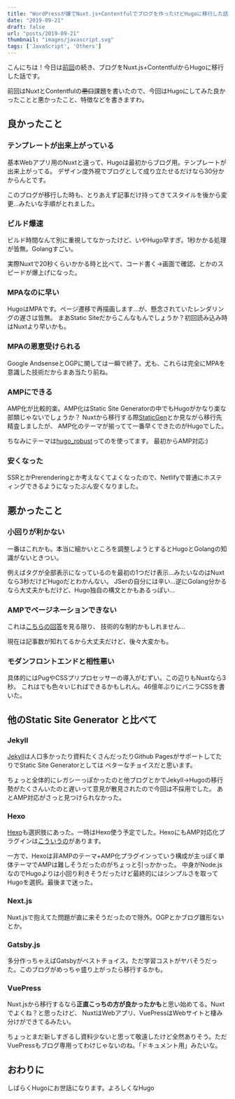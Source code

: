 ```yaml
---
title: "WordPressが嫌でNuxt.js+Contentfulでブログを作ったけどHugoに移行した話-後編"
date: "2019-09-21"
draft: false
url: "posts/2019-09-21"
thumbnail: "images/javascript.svg"
tags: ['JavaScript', 'Others']
---
```


こんにちは！今日は[前回](../2019-09-17/)の続き、ブログをNuxt.js+ContentfulからHugoに移行した話です。

前回はNuxtとContentfulの~~悪口~~課題を書いたので、今回はHugoにしてみた良かったことと悪かったこと、特徴などを書きますわ。

## 良かったこと

### テンプレートが出来上がっている

基本Webアプリ用のNuxtと違って、Hugoは最初からブログ用。テンプレートが出来上がってる。
デザイン度外視でブログとして成り立たせるだけなら30分かからんとです。

このブログが移行した時も、とりあえず記事だけ持ってきてスタイルを後から変更...みたいな手順がとれました。

### ビルド爆速
ビルド時間なんて別に重視してなかったけど、いやHugo早すぎ。1秒かかる処理が皆無。Golangすごい。

実際Nuxtで20秒くらいかかる時と比べて、コード書く→画面で確認、とかのスピードが爆上げになった。

### MPAなのに早い
HugoはMPAです。ページ遷移で再描画します...が、懸念されていたレンダリングの遅さは皆無。
まあStatic Siteだからこんなもんでしょうか？初回読み込み時はNuxtより早いかも。

### MPAの恩恵受けられる
Google AndsenseとOGPに関しては一瞬で終了。尤も、これらは完全にMPAを意識した技術だからまあ当たり前ね。

### AMPにできる
AMP化が比較的楽。AMP化はStatic Site Generatorの中でもHugoがかなり楽な部類じゃないでしょうか？
Nuxtから移行する際[StaticGen](https://www.staticgen.com/)とか見ながら移行先精査しましたが、
AMP化のテーマが揃ってて一番早くできたのがHugoでした。

ちなみにテーマは[hugo_robust](https://github.com/dim0627/hugo_theme_robust)ってのを使ってます。
最初からAMP対応:)

### 安くなった
SSRとかPrerenderingとか考えなくてよくなったので、Netlifyで普通にホスティングできるようになったぶん安くなりました。

## 悪かったこと

### 小回りが利かない
一番はこれかも。本当に細かいところを調整しようとするとHugoとGolangの知識がないときつい。

例えばタグが全部表示になっているのを最初の1つだけ表示...みたいなのはNuxtなら3秒だけどHugoだとわかんない。
JSerの自分には辛い...逆にGolang分かるなら大丈夫かもだけど、Hugo独自の構文とかもあるっぽい...

### AMPでページネーションできない
これは[こちらの回答](https://discourse.gohugo.io/t/create-layout-for-amp-pagination/13690)を見る限り、
技術的な制約かもしれません...

現在は記事数が知れてるから大丈夫だけど、後々大変かも。

### モダンフロントエンドと相性悪い

具体的にはPugやCSSプリプロセッサーの導入がむずい。この辺りもNuxtなら3秒。
これはでも色々いじればできるかもしれん。46億年ぶりにバニラCSSを書いた。

## 他のStatic Site Generator と比べて

### Jekyll
[Jekyll](http://jekyllrb-ja.github.io/)は人口多かったり資料たくさんだったりGithub PagesがサポートしてたりでStatic Site Generatorとしては
ベターなチョイスだと思います。

ちょっと全体的にレガシーっぽかったのと他ブログとかでJekyll→Hugoの移行勢がたくさんいたのと遅いって意見が散見されたので今回は不採用でした。
あとAMP対応がさっと見つけられなかった。

### Hexo
[Hexo](https://hexo.io/)も選択肢にあった。一時はHexo使う予定でした。HexoにもAMP対応化プラグインは[こういうの](https://github.com/tea3/hexo-generator-amp)があります。

一方で、Hexoは非AMPのテーマ+AMP化プラグインっていう構成が主っぽく単体テーマでAMPは難しそうだったのがちょっと引っかかった。
中身がNode.jsなのでHugoよりは小回り利きそうだったけど最終的にはシンプルさを取ってHugoを選択。最後まで迷った。

### Next.js
Nuxt.jsで抱えてた問題が直に来そうだったので除外。OGPとかブログ雛形ないとか。

### Gatsby.js
多分作っちゃえばGatsbyがベストチョイス。ただ学習コストがヤバそうだった。このブログがめっちゃ盛り上がったら移行するかも。

### VuePress
Nuxt.jsから移行するなら**正直こっちの方が良かったかも**と思い始めてる。Nuxtでよくね？と思ったけど、
NuxtはWebアプリ、VuePressはWebサイトと棲み分けができてるみたい。

ちょっとまだ新しすぎるし資料少ないと思って敬遠したけど全然ありそう。ただVuePressもブログ専用ってわけじゃないのね。「ドキュメント用」みたいな。

## おわりに
しばらくHugoにお世話になります。よろしくなHugo